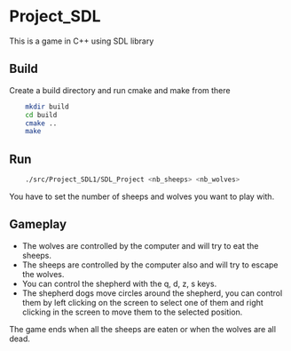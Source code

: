 # Project_SDL
This is a game in C++ using SDL library

## Build
Create a build directory and run cmake and make from there
```bash
    mkdir build
    cd build
    cmake ..
    make
```
## Run
```bash
    ./src/Project_SDL1/SDL_Project <nb_sheeps> <nb_wolves>  
```  
You have to set the number of sheeps and wolves you want to play with.  

## Gameplay
* The wolves are controlled by the computer and will try to eat the sheeps.  
* The sheeps are controlled by the computer also and will try to escape the wolves.  
* You can control the shepherd with the q, d, z, s keys.  
* The shepherd dogs move circles around the shepherd, you can control them by left clicking on the screen to select one of them and right clicking in the screen to move them to the selected position.  
  
  
The game ends when all the sheeps are eaten or when the wolves are all dead.
